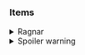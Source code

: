 ### Items
<details>
  <summary>Ragnar</summary>
  ![Ragnar](/wows/commanderskill/images/ragnar.png)
</details>
<details>
  <summary>Spoiler warning</summary>
  Wording here
</details>
